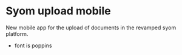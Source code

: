 # Syom upload mobile

New mobile app for the upload of documents in the revamped syom platform.


- font is poppins
